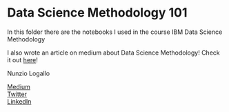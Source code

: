 <h1>Data Science Methodology 101</h1>

<p>In this folder there are the notebooks I used in the course IBM Data Science Methodology<p>

<p>I also wrote an article on medium about Data Science Methodology! Check it out <a href="">here</a>!</p>




<p>Nunzio Logallo</p>
<a href="https://medium.com/@nlogallo">Medium</a><br>
<a href="https://twitter.com/nlogallo_">Twitter</a><br>
<a href="https://www.linkedin.com/in/nunzio-logallo-2b00a4168/">LinkedIn</a>
